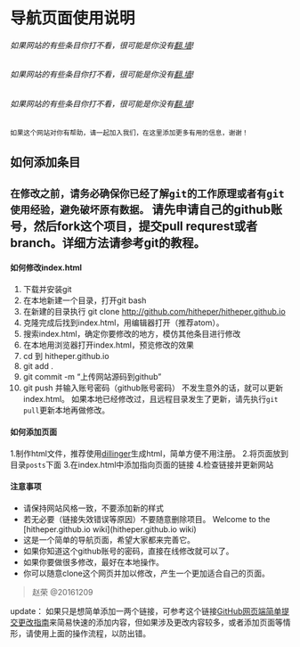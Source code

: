 # 导航页面使用说明
###### 如果网站的有些条目你打不看，很可能是你没有[翻.墙](http://hithep.science/posts/fan_qiang.md.html)!
###### 如果网站的有些条目你打不看，很可能是你没有[翻.墙](http://hithep.science/posts/fan_qiang.md.html)!
###### 如果网站的有些条目你打不看，很可能是你没有[翻.墙](http://hithep.science/posts/fan_qiang.md.html)!
`如果这个网站对你有帮助，请一起加入我们，在这里添加更多有用的信息，谢谢！`
## 如何添加条目
`在修改之前，请务必确保你已经了解git的工作原理或者有git使用经验，避免破坏原有数据。`
请先申请自己的github账号，然后fork这个项目，提交pull requrest或者branch。详细方法请参考git的教程。
---------
#### 如何修改index.html
1. 下载并安装git
2. 在本地新建一个目录，打开git bash
3. 在新建的目录执行 git clone http://github.com/hitheper/hitheper.github.io
4. 克隆完成后找到index.html，用编辑器打开（推荐atom）。
5. 搜索index.html，确定你要修改的地方，模仿其他条目进行修改
6. 在本地用浏览器打开index.html，预览修改的效果
7. cd 到 hitheper.github.io
8. git add .
9. git commit -m “上传网站源码到github”
10. git push 并输入账号密码（github账号密码）
不发生意外的话，就可以更新index.html。
如果本地已经修改过，且远程目录发生了更新，请先执行`git pull`更新本地再做修改。
#### 如何添加页面
1.制作html文件，推荐使用[dillinger](http://dillinger.io/)生成html，简单方便不用注册。
2.将页面放到目录`posts`下面
3.在index.html中添加指向页面的链接
4.检查链接并更新网站
#### 注意事项
- 请保持网站风格一致，不要添加新的样式
- 若无必要（链接失效错误等原因）不要随意删除项目。
Welcome to the [hitheper.github.io wiki](hitheper.github.io wiki)
- 这是一个简单的导航页面，希望大家都来完善它。
- 如果你知道这个github账号的密码，直接在线修改就可以了。
- 如果你要做很多修改，最好在本地操作。
- 你可以随意clone这个网页并加以修改，产生一个更加适合自己的页面。


>   赵荣 @20161209


update：
如果只是想简单添加一两个链接，可参考这个链接[GitHub网页端简单提交更改指南](/posts/easy_change.md.html)来简易快速的添加内容，但如果涉及更改内容较多，或者添加页面等情形，请使用上面的操作流程，以防出错。
